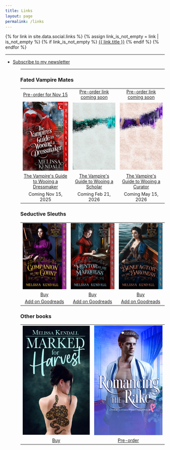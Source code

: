 ```yaml
---
title: Links
layout: page
permalink: /links
---
```


<!--<p style="text-align:center"><a href="https://docs.google.com/forms/d/e/1FAIpQLScXFFbWb5M7VkAkiJhZq2OfTScOpfB_dml56YykuCPyJ5vNxg/viewform?usp=sharing&ouid=112122856023999045116">Request a FREE PR envelope!</a></p>-->

<div class="social-links">
  {% for link in site.data.social.links %}
  {% assign link_is_not_empty = link | is_not_empty %}
  {% if link_is_not_empty %}
  <a href="{{ link.url }}" target="_blank" rel="noopener"><span class="fab {{ link.icon }}" aria-hidden="true"></span><span class="screen-reader-text">{{ link.title }}</span></a>
  {% endif %}
  {% endfor %}
</div><!-- .social-links -->

<hr/>

<ul>
    <li><a href="/newsletter">Subscribe to my newsletter</a></li>
<ul>

<hr/>

<h3>Fated Vampire Mates</h3>

<table style="text-align:center">
    <tr>
        <td>
            <a href="https://books2read.com/u/m285YG">Pre-order for Nov 15</a>
        </td>
        <td>
            <a href="https://www.goodreads.com/book/show/219295490-the-vampire-s-guide-to-wooing-a-scholar">Pre-order link coming soon</a>
        </td>
        <td>
            <a href="https://www.goodreads.com/book/show/219295516-the-vampires-guide-to-wooing-a-curator">Pre-order link coming soon</a>
        </td>
    </tr>
    <tr>
        <td><a href="https://www.goodreads.com/book/show/219295456-the-vampire-s-guide-to-wooing-a-dressmaker"><img width="300" src="/images/dressmaker_cover.jpg" /></a></td>
        <td><a href="https://www.goodreads.com/book/show/219295490-the-vampire-s-guide-to-wooing-a-scholar"><img width="300" src="/images/curator-peek.png" /></a></td>
        <td><a href="https://www.goodreads.com/book/show/219295516-the-vampires-guide-to-wooing-a-curator"><img width="300" src="/images/scholar-peek.png" /></a></td>
    </tr>
    <tr>
        <td><a href="https://www.goodreads.com/book/show/219295456-the-vampire-s-guide-to-wooing-a-dressmaker">The Vampire's Guide to Wooing a Dressmaker</a></td>
        <td><a href="https://www.goodreads.com/book/show/219295490-the-vampire-s-guide-to-wooing-a-scholar">The Vampire's Guide to Wooing a Scholar</a></td>
        <td><a href="https://www.goodreads.com/book/show/219295516-the-vampires-guide-to-wooing-a-curator">The Vampire's Guide to Wooing a Curator</a></td>
    </tr>   
    <tr>
        <td>Coming Nov 15, 2025</td>
        <td>Coming Feb 21, 2026</td>
        <td>Coming May 15, 2026</td>
    </tr>       
</table>

<h3>Seductive Sleuths</h3>

<table style="text-align: center;">
    <tr>
        <td><a href="https://books2read.com/u/mlpO5A"><img width="300" src="/images/CTTC.jpg" /></a></td>
        <td><a href="https://books2read.com/u/3yXMjV"><img width="300" src="/images/MTTM.jpg" /></a></td>
        <td><a href="https://books2read.com/u/b6qE8p"><img width="300" src="/images/BTTB.jpg" /></a></td>
    </tr>
    <tr>
        <td><a href="https://books2read.com/u/mlpO5A">Buy</a><br/></td>
        <td><a href="https://books2read.com/u/3yXMjV">Buy</a></td>
        <td><a href="https://books2read.com/u/b6qE8p">Buy</a></td>
    </tr>
    <tr>
        <td>
            <a href="https://www.goodreads.com/book/show/131107507-companion-to-the-count">Add on Goodreads</a>
        </td>
        <td>
            <a href="https://www.goodreads.com/book/show/131812107-mentor-to-the-marquess">Add on Goodreads</a>
        </td>
        <td>
            <a href="https://www.goodreads.com/book/show/131812290-benefactor-to-the-baroness">Add on Goodreads</a>
        </td>
    </tr>
</table>

<h3>Other books</h3>

<table style="text-align: center;">
    <tr>
        <td>
            <a href="https://books2read.com/MarkedForHarvest"><img width="300" src="/images/MFH.jpg" /></a>
        </td>
        <td>
            <a href="https://www.amazon.ca/Romancing-Rake-Historical-Romance-Collection-ebook/dp/B0DGFKRJ58"><img width="300" src="/images/RR.jpg" /></a>
        </td>
    </tr>
    <tr>
        <td>
            <a href="https://books2read.com/MarkedForHarvest">Buy</a>
        </td>
        <td>
            <a href="https://www.amazon.ca/Romancing-Rake-Historical-Romance-Collection-ebook/dp/B0DGFKRJ58">Pre-order</a>
        </td>
    </tr>
</table>